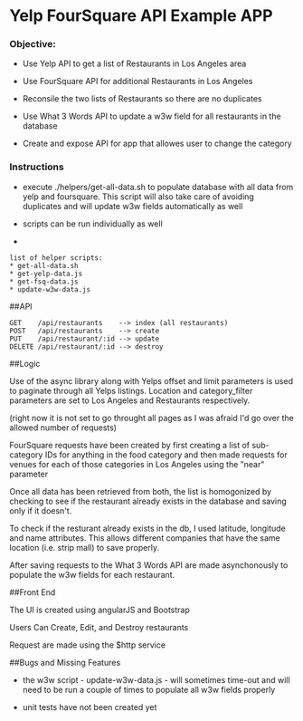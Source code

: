 # Yelp FourSquare API Example APP


### Objective:

* Use Yelp API to get a list of Restaurants in Los Angeles area

* Use FourSquare API for additional Restaurants in Los Angeles

* Reconsile the two lists of Restaurants so there are no duplicates

* Use What 3 Words API to update a w3w field for all restaurants in the database

* Create and expose API for app that allowes user to change the category

### Instructions

* execute ./helpers/get-all-data.sh to populate database with all data from yelp and foursquare. This script will also take care of avoiding duplicates and will update w3w fields automatically as well

* scripts can be run individually as well
*
```
list of helper scripts:
* get-all-data.sh
* get-yelp-data.js
* get-fsq-data.js
* update-w3w-data.js
```

##API

```
GET    /api/restaurants    --> index (all restaurants)
POST   /api/restaurants    --> create
PUT    /api/restaurant/:id --> update
DELETE /api/restaurant/:id --> destroy
```
##Logic

Use of the async library along with Yelps offset and limit parameters is used to paginate through all Yelps listings. Location and category_filter parameters are set to Los Angeles and Restaurants respectively.

(right now it is not set to go throught all pages as I was afraid I'd go over the allowed number of requests)

FourSquare requests have been created by first creating a list of sub-category IDs for anything in the food category and then made requests for venues for each of those categories in Los Angeles using the "near" parameter

Once all data has been retrieved from both, the list is homogonized by checking to see if the restaurant already exists in the database and saving only if it doesn't.

To check if the resturant already exists in the db, I used latitude, longitude and name attributes. This allows different companies that have the same location (i.e. strip mall) to save properly.

After saving requests to the What 3 Words API are made asynchonously to populate the w3w fields for each restaurant.

##Front End

The UI is created using angularJS and Bootstrap

Users Can Create, Edit, and Destroy restaurants

Request are made using the $http service

##Bugs and Missing Features

* the w3w script - update-w3w-data.js - will sometimes time-out and will need to be run a couple of times to populate all w3w fields properly

* unit tests have not been created yet
